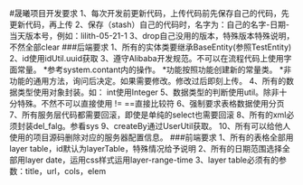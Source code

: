 #晟曦项目开发要求
    1、每次开发前更新代码，上传代码前先保存自己的代码，先更新代码，再上传
    2、保存（stash）自己的代码时，名字为：自己的名字-日期-当天版本号，例如：lilith-05-21-1
    3、drop自己没用的版本，特殊版本特殊说明，不然全部clear
###后端要求
    1、所有的实体类要继承BaseEntity(参照TestEntity)
    2、id使用idUtil.uuid获取
    3、遵守Alibaba开发规范。不可以在流程代码上使用字面常量。
            *参考system.contant内的操作。
            *功能按照功能创建新的常量类。
            *非功能的通用方法，询问后决定。如果需要修改。修改过后即刻上传。
    4、所有的数据类型使用对象封装。如： int使用Integer
    5、数据类型的判断使用util。除非十分特殊。不然不可以直接使用 != ==直接比较符
    6、强制要求表格数据使用分页
    7、所有服务层代码都需要回滚，即使是单纯的select也需要回滚
    8、所有的xml必须封装del_falg。参看sys
    9、createBy通过UserUtil获取。
    10、所有可以给他人使用的项目源码删除对应的服务器配置信息。
###前端要求
    1、所有的表格全部用layer table，id默认为layerTable，特殊情况给予说明
    2、所有的日期范围选择全部用layer date，运用css样式运用layer-range-time
    3、layer table必须有的参数：title，url，cols，elem